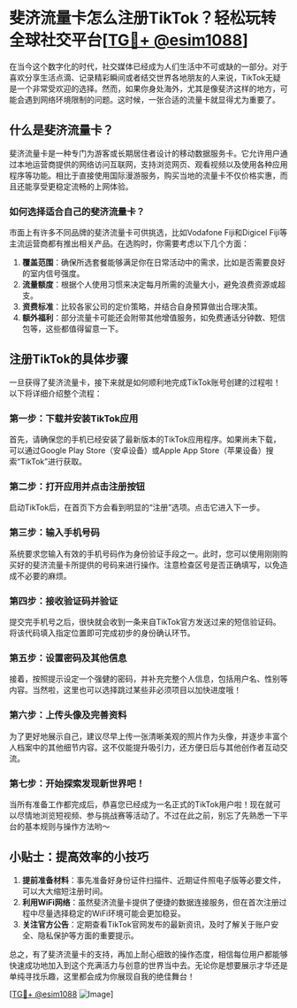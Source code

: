 # 斐济流量卡怎么注册TikTok？轻松玩转全球社交平台[[TG💪+ @esim1088](https://t.me/s/esim1088)]

在当今这个数字化的时代，社交媒体已经成为人们生活中不可或缺的一部分。对于喜欢分享生活点滴、记录精彩瞬间或者结交世界各地朋友的人来说，TikTok无疑是一个非常受欢迎的选择。然而，如果你身处海外，尤其是像斐济这样的地方，可能会遇到网络环境限制的问题。这时候，一张合适的流量卡就显得尤为重要了。

## 什么是斐济流量卡？

斐济流量卡是一种专门为游客或长期居住者设计的移动数据服务卡。它允许用户通过本地运营商提供的网络访问互联网，支持浏览网页、观看视频以及使用各种应用程序等功能。相比于直接使用国际漫游服务，购买当地的流量卡不仅价格实惠，而且还能享受更稳定流畅的上网体验。

### 如何选择适合自己的斐济流量卡？

市面上有许多不同品牌的斐济流量卡可供挑选，比如Vodafone Fiji和Digicel Fiji等主流运营商都有推出相关产品。在选购时，你需要考虑以下几个方面：

1. **覆盖范围**：确保所选套餐能够满足你在日常活动中的需求，比如是否需要良好的室内信号强度。
2. **流量额度**：根据个人使用习惯来决定每月所需的流量大小，避免浪费资源或超支。
3. **资费标准**：比较各家公司的定价策略，并结合自身预算做出合理决策。
4. **额外福利**：部分流量卡可能还会附带其他增值服务，如免费通话分钟数、短信包等，这些都值得留意一下。

## 注册TikTok的具体步骤

一旦获得了斐济流量卡，接下来就是如何顺利地完成TikTok账号创建的过程啦！以下将详细介绍整个流程：

### 第一步：下载并安装TikTok应用

首先，请确保您的手机已经安装了最新版本的TikTok应用程序。如果尚未下载，可以通过Google Play Store（安卓设备）或Apple App Store（苹果设备）搜索“TikTok”进行获取。

### 第二步：打开应用并点击注册按钮

启动TikTok后，在首页下方会看到明显的“注册”选项。点击它进入下一步。

### 第三步：输入手机号码

系统要求您输入有效的手机号码作为身份验证手段之一。此时，您可以使用刚刚购买好的斐济流量卡所提供的号码来进行操作。注意检查区号是否正确填写，以免造成不必要的麻烦。

### 第四步：接收验证码并验证

提交完手机号之后，很快就会收到一条来自TikTok官方发送过来的短信验证码。将该代码填入指定位置即可完成初步的身份确认环节。

### 第五步：设置密码及其他信息

接着，按照提示设定一个强健的密码，并补充完整个人信息，包括用户名、性别等内容。当然啦，这里也可以选择跳过某些非必须项目以加快进度哦！

### 第六步：上传头像及完善资料

为了更好地展示自己，建议尽早上传一张清晰美观的照片作为头像，并逐步丰富个人档案中的其他细节内容。这不仅能提升吸引力，还方便日后与其他创作者互动交流。

### 第七步：开始探索发现新世界吧！

当所有准备工作都完成后，恭喜您已经成为一名正式的TikTok用户啦！现在就可以尽情地浏览短视频、参与挑战赛等活动了。不过在此之前，别忘了先熟悉一下平台的基本规则与操作方法哟～

## 小贴士：提高效率的小技巧

1. **提前准备材料**：事先准备好身份证件扫描件、近期证件照电子版等必要文件，可以大大缩短注册时间。
2. **利用WiFi网络**：虽然斐济流量卡提供了便捷的数据连接服务，但在首次注册过程中尽量选择稳定的WiFi环境可能会更加稳妥。
3. **关注官方公告**：定期查看TikTok官网发布的最新资讯，及时了解关于账户安全、隐私保护等方面的重要提示。

总之，有了斐济流量卡的支持，再加上耐心细致的操作态度，相信每位用户都能够快速成功地加入到这个充满活力与创意的世界当中去。无论你是想要展示才华还是单纯寻找乐趣，这里都会成为你展现自我的绝佳舞台！

[[TG💪+ @esim1088](https://t.me/s/esim1088) ![Image](https://i.postimg.cc/4NQfJmqS/Snipaste-2025-05-13-00-14-12.png)]